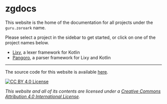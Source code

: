 # zgdocs

This website is the home of the documentation for all projects under the
`guru.zoroark` name. 

Please select a project in the sidebar to get started, or click on one of the
project names below.

- [Lixy](lixy/), a lexer framework for Kotlin
- [Pangoro](pangoro/), a parser framework for Lixy and Kotlin



---

The source code for this website is available
[here](https://github.com/utybo/zgdocs).

[![CC BY 4.0 License](https://i.creativecommons.org/l/by/4.0/88x31.png)](http://creativecommons.org/licenses/by/4.0/)

*This website and all of its contents are licensed under a
[Creative Commons Attribution 4.0 International License](http://creativecommons.org/licenses/by/4.0/).*